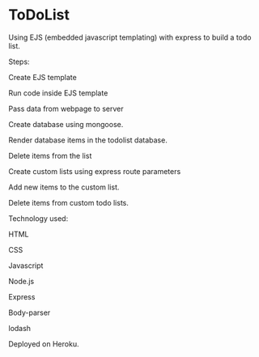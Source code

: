 # ToDoList

Using EJS (embedded javascript templating) with express to build a todo list.

Steps:

Create EJS template

Run code inside EJS template

Pass data from webpage to server

Create database using mongoose.

Render database items in the todolist database.

Delete items from the list

Create custom lists using express route parameters

Add new items to the custom list.

Delete items from custom todo lists.

Technology used:

HTML

CSS

Javascript

Node.js

Express

Body-parser

lodash

Deployed on Heroku.



